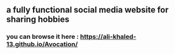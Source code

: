 ## a fully functional social media website for sharing hobbies

### you can browse it here : https://ali-khaled-13.github.io/Avocation/